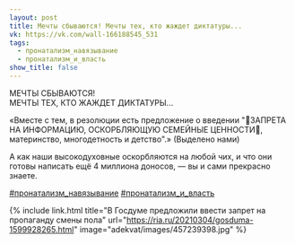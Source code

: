 ```yaml
---
layout: post
title: Мечты сбываются! Мечты тех, кто жаждет диктатуры...
vk: https://vk.com/wall-166188545_531
tags:
  - пронатализм_навязывание
  - пронатализм_и_власть
show_title: false
---
```

МЕЧТЫ СБЫВАЮТСЯ! <br>
МЕЧТЫ ТЕХ, КТО ЖАЖДЕТ ДИКТАТУРЫ...

«Вместе с тем, в резолюции есть предложение о введении "🚫ЗАПРЕТА НА ИНФОРМАЦИЮ, ОСКОРБЛЯЮЩУЮ СЕМЕЙНЫЕ ЦЕННОСТИ🚫, материнство, многодетность и детство".» (Выделено нами)

А как наши высокодуховные оскорбляются на любой чих, и что они готовы написать ещё 4 миллиона доносов, — вы и сами прекрасно знаете.

[#пронатализм_навязывание](poisk.html#пронатализм_навязывание)
[#пронатализм_и_власть](poisk.html#пронатализм_и_власть)

{% include link.html title="В Госдуме предложили ввести запрет на пропаганду смены пола" url="https://ria.ru/20210304/gosduma-1599928265.html" image="adekvat/images/457239398.jpg" %}
